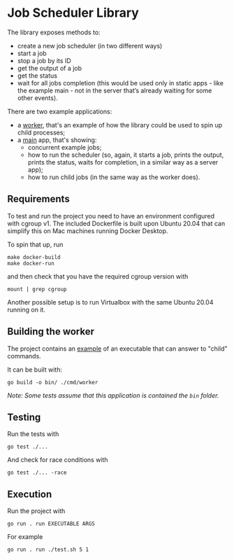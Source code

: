 # Job Scheduler Library

The library exposes methods to:

* create a new job scheduler (in two different ways)
* start a job
* stop a job by its ID
* get the output of a job
* get the status
* wait for all jobs completion (this would be used only in static apps - like the example main - not in the server
  that’s already waiting for some other events).

There are two example applications:

* a [worker](cmd/worker/main.go), that's an example of how the library could be used to spin up child processes;
* a [main](main.go) app, that's showing:
    * concurrent example jobs;
    * how to run the scheduler (so, again, it starts a job, prints the output, prints the status, waits for completion,
      in a similar way as a server app);
    * how to run child jobs (in the same way as the worker does).

## Requirements

To test and run the project you need to have an environment configured with cgroup v1. The included Dockerfile is built
upon Ubuntu 20.04 that can simplify this on Mac machines running Docker Desktop.

To spin that up, run

```
make docker-build
make docker-run
```

and then check that you have the required cgroup version with

```
mount | grep cgroup
```

Another possible setup is to run Virtualbox with the same Ubuntu 20.04 running on it.

## Building the worker

The project contains an [example](cmd/worker/main.go) of an executable that can answer to "child" commands.

It can be built with:

```
go build -o bin/ ./cmd/worker
```

_Note: Some tests assume that this application is contained the `bin` folder._

## Testing

Run the tests with

```
go test ./... 
```

And check for race conditions with

```
go test ./... -race 
```

## Execution

Run the project with

```
go run . run EXECUTABLE ARGS
```

For example

```
go run . run ./test.sh 5 1
```
